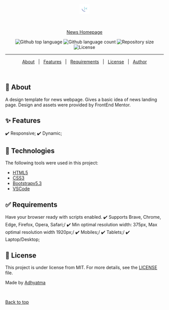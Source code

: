 <div align="center" id="top"> 
  <img src="images/favicon-32x32.png" alt="News Homepage" />

  &#xa0;

  <a href="https://r00kiead.github.io/news/">News Homepage</a>
</div>

<p align="center">
  <img alt="Github top language" src="https://img.shields.io/github/languages/top/r00kieAd/news?color=56BEB8">

  <img alt="Github language count" src="https://img.shields.io/github/languages/count/r00kieAd/news?color=56BEB8">

  <img alt="Repository size" src="https://img.shields.io/github/repo-size/r00kieAd/news?color=56BEB8">

  <img alt="License" src="https://img.shields.io/github/license/r00kieAd/news?color=56BEB8">
</p>

<hr>

<p align="center">
  <a href="#dart-about">About</a> &#xa0; | &#xa0; 
  <a href="#sparkles-features">Features</a> &#xa0; | &#xa0;
  <a href="#white_check_mark-requirements">Requirements</a> &#xa0; | &#xa0;
  <a href="#memo-license">License</a> &#xa0; | &#xa0;
  <a href="https://github.com/{{YOUR_GITHUB_USERNAME}}" target="_blank">Author</a>
</p>

<br>

## :dart: About ##

A design template for news webpage. Gives a basic idea of news landing page. Design and assets were provided by FrontEnd Mentor.

## :sparkles: Features ##

:heavy_check_mark: Responsive;
:heavy_check_mark: Dynamic;

## :rocket: Technologies ##

The following tools were used in this project:

- [HTML5](https://www.w3schools.com/html/default.asp)
- [CSS3](https://www.w3schools.com/css/default.asp)
- [Bootstrapv5.3](https://www.w3schools.com/bootstrap/bootstrap_ver.asp)
- [VSCode](https://code.visualstudio.com/)

## :white_check_mark: Requirements ##

Have your browser ready with scripts enabled. 
:heavy_check_mark: Supports Brave, Chrome, Edge, Firefox, Opera, Safari;/
:heavy_check_mark: Min optimal resolution width: 375px, Max optimal resolution width 1920px;/
:heavy_check_mark: Mobiles;/
:heavy_check_mark: Tablets;/
:heavy_check_mark: Laptop/Desktop;

## :memo: License ##

This project is under license from MIT. For more details, see the [LICENSE](LICENSE) file.


Made by <a href="https://github.com/r00kieAd" target="_blank">Adhyatma</a>

&#xa0;

<a href="#top">Back to top</a>
